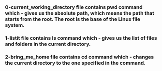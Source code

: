 ### 0-current_working_directory file contains pwd command which - gives us the absolute path, which means the path that starts from the root. The root is the base of the Linux file system.

### 1-listit file contains ls command which - gives us the list of files and folders in the current directory.

### 2-bring_me_home file contains cd command which - changes the current directory to the one specified in the command.

